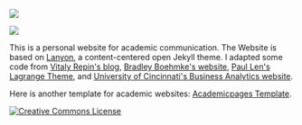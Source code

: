 [![](https://cranlogs.r-pkg.org/badges/importinegi)](https://cran.r-project.org/package=importinegi)

[![](https://www.r-pkg.org/badges/version-last-release/importinegi)](https://cran.r-project.org/package=importinegi)

This is a personal website for academic communication. The Website is based on [Lanyon](http://lanyon.getpoole.com/), a content-centered open Jekyll theme. I adapted some code from [Vitaly Repin's blog](http://vrepin.org/), [Bradley Boehmke's website](http://bradleyboehmke.github.io/), [Paul Len's Lagrange Theme](http://lenpaul.github.io/Lagrange/menu/about.html), and [University of Cincinnati's Business Analytics website](http://uc-r.github.io/).

Here is another template for academic websites: [Academicpages Template](https://academicpages.github.io/).


[![Creative Commons License](https://i.creativecommons.org/l/by-sa/4.0/88x31.png)](http://creativecommons.org/licenses/by-sa/4.0/)
